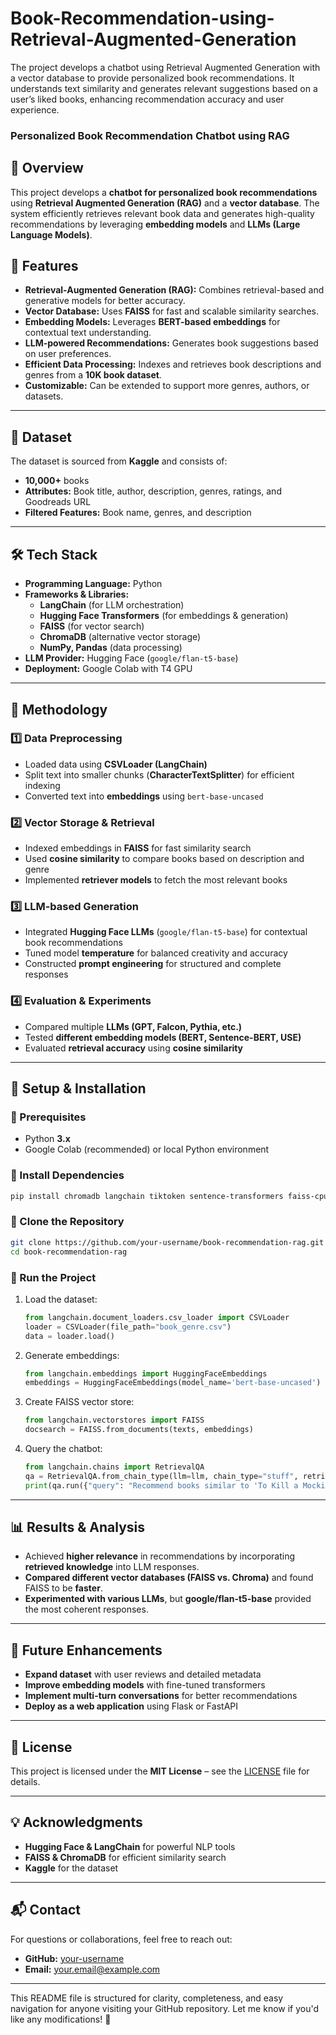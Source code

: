 # Book-Recommendation-using-Retrieval-Augmented-Generation
The project develops a chatbot using Retrieval Augmented Generation with a vector database to provide personalized book recommendations. It understands text similarity and generates relevant suggestions based on a user’s liked books, enhancing recommendation accuracy and user experience.

### **Personalized Book Recommendation Chatbot using RAG**

## **📌 Overview**
This project develops a **chatbot for personalized book recommendations** using **Retrieval Augmented Generation (RAG)** and a **vector database**. The system efficiently retrieves relevant book data and generates high-quality recommendations by leveraging **embedding models** and **LLMs (Large Language Models)**.

## **🚀 Features**
- **Retrieval-Augmented Generation (RAG):** Combines retrieval-based and generative models for better accuracy.
- **Vector Database:** Uses **FAISS** for fast and scalable similarity searches.
- **Embedding Models:** Leverages **BERT-based embeddings** for contextual text understanding.
- **LLM-powered Recommendations:** Generates book suggestions based on user preferences.
- **Efficient Data Processing:** Indexes and retrieves book descriptions and genres from a **10K book dataset**.
- **Customizable:** Can be extended to support more genres, authors, or datasets.

---

## **📂 Dataset**
The dataset is sourced from **Kaggle** and consists of:
- **10,000+** books
- **Attributes:** Book title, author, description, genres, ratings, and Goodreads URL
- **Filtered Features:** Book name, genres, and description

---

## **🛠️ Tech Stack**
- **Programming Language:** Python
- **Frameworks & Libraries:**
  - **LangChain** (for LLM orchestration)
  - **Hugging Face Transformers** (for embeddings & generation)
  - **FAISS** (for vector search)
  - **ChromaDB** (alternative vector storage)
  - **NumPy, Pandas** (data processing)
- **LLM Provider:** Hugging Face (`google/flan-t5-base`)
- **Deployment:** Google Colab with T4 GPU

---

## **📖 Methodology**
### **1️⃣ Data Preprocessing**
- Loaded data using **CSVLoader (LangChain)**
- Split text into smaller chunks (**CharacterTextSplitter**) for efficient indexing
- Converted text into **embeddings** using `bert-base-uncased`

### **2️⃣ Vector Storage & Retrieval**
- Indexed embeddings in **FAISS** for fast similarity search
- Used **cosine similarity** to compare books based on description and genre
- Implemented **retriever models** to fetch the most relevant books

### **3️⃣ LLM-based Generation**
- Integrated **Hugging Face LLMs** (`google/flan-t5-base`) for contextual book recommendations
- Tuned model **temperature** for balanced creativity and accuracy
- Constructed **prompt engineering** for structured and complete responses

### **4️⃣ Evaluation & Experiments**
- Compared multiple **LLMs (GPT, Falcon, Pythia, etc.)**
- Tested **different embedding models (BERT, Sentence-BERT, USE)**
- Evaluated **retrieval accuracy** using **cosine similarity**

---

## **📌 Setup & Installation**
### **🔹 Prerequisites**
- Python **3.x**
- Google Colab (recommended) or local Python environment

### **🔹 Install Dependencies**
```bash
pip install chromadb langchain tiktoken sentence-transformers faiss-cpu
```

### **🔹 Clone the Repository**
```bash
git clone https://github.com/your-username/book-recommendation-rag.git
cd book-recommendation-rag
```

### **🔹 Run the Project**
1. Load the dataset:
   ```python
   from langchain.document_loaders.csv_loader import CSVLoader
   loader = CSVLoader(file_path="book_genre.csv")
   data = loader.load()
   ```

2. Generate embeddings:
   ```python
   from langchain.embeddings import HuggingFaceEmbeddings
   embeddings = HuggingFaceEmbeddings(model_name='bert-base-uncased')
   ```

3. Create FAISS vector store:
   ```python
   from langchain.vectorstores import FAISS
   docsearch = FAISS.from_documents(texts, embeddings)
   ```

4. Query the chatbot:
   ```python
   from langchain.chains import RetrievalQA
   qa = RetrievalQA.from_chain_type(llm=llm, chain_type="stuff", retriever=docsearch.as_retriever())
   print(qa.run({"query": "Recommend books similar to 'To Kill a Mockingbird'"}))
   ```

---

## **📊 Results & Analysis**
- Achieved **higher relevance** in recommendations by incorporating **retrieved knowledge** into LLM responses.
- **Compared different vector databases (FAISS vs. Chroma)** and found FAISS to be **faster**.
- **Experimented with various LLMs**, but **google/flan-t5-base** provided the most coherent responses.

---

## **🔧 Future Enhancements**
- **Expand dataset** with user reviews and detailed metadata
- **Improve embedding models** with fine-tuned transformers
- **Implement multi-turn conversations** for better recommendations
- **Deploy as a web application** using Flask or FastAPI

---

## **📜 License**
This project is licensed under the **MIT License** – see the [LICENSE](LICENSE) file for details.

---

## **💡 Acknowledgments**
- **Hugging Face & LangChain** for powerful NLP tools
- **FAISS & ChromaDB** for efficient similarity search
- **Kaggle** for the dataset

---

## **📬 Contact**
For questions or collaborations, feel free to reach out:
- **GitHub:** [your-username](https://github.com/your-username)
- **Email:** your.email@example.com

---

This README file is structured for clarity, completeness, and easy navigation for anyone visiting your GitHub repository. Let me know if you'd like any modifications! 🚀
